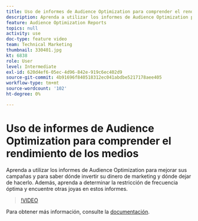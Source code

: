```yaml
---
title: Uso de informes de Audience Optimization para comprender el rendimiento de los medios
description: Aprenda a utilizar los informes de Audience Optimization para mejorar sus campañas y para saber dónde invertir su dinero de marketing y dónde dejar de hacerlo. Además, aprenda a determinar la restricción de frecuencia óptima y encuentre otras joyas en estos informes.
feature: Audience Optimization Reports
topics: null
activity: use
doc-type: feature video
team: Technical Marketing
thumbnail: 330401.jpg
kt: 6838
role: User
level: Intermediate
exl-id: 620d4ef6-05ec-4d96-842e-919c6ec402d9
source-git-commit: 4b91696f840518312ec041abdbe5217178aee405
workflow-type: tm+mt
source-wordcount: '102'
ht-degree: 0%

---
```


# Uso de informes de Audience Optimization para comprender el rendimiento de los medios

Aprenda a utilizar los informes de Audience Optimization para mejorar sus campañas y para saber dónde invertir su dinero de marketing y dónde dejar de hacerlo. Además, aprenda a determinar la restricción de frecuencia óptima y encuentre otras joyas en estos informes.

>[!VIDEO](https://video.tv.adobe.com/v/345087/?quality=12&learn=on&captions=spa)

Para obtener más información, consulte la [documentación](https://experienceleague.adobe.com/docs/audience-manager/user-guide/reporting/audience-optimization-reports/audience-optimization-reports.html?lang=es#reporting).
